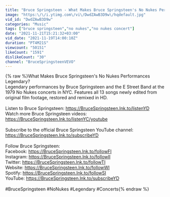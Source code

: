 ```yaml
---
title: "Bruce Springsteen - What Makes Bruce Springsteen's No Nukes Performances Legendary?"
image: "https:\/\/i.ytimg.com\/vi\/DwdZAwB3D9w\/hqdefault.jpg"
vid_id: "DwdZAwB3D9w"
categories: "Music"
tags: ["bruce springsteen","no nukes","no nukes concert"]
date: "2021-11-21T15:21:32+03:00"
vid_date: "2021-11-19T14:00:10Z"
duration: "PT4M21S"
viewcount: "50151"
likeCount: "1591"
dislikeCount: "30"
channel: "BruceSpringsteenVEVO"
---
```

{% raw %}What Makes Bruce Springsteen's No Nukes Performances Legendary?<br />Legendary performances by Bruce Springsteen and the E Street Band at the 1979 No Nukes concerts in NYC. Features all 13 songs newly edited from original film footage, restored and remixed in HD.<br /><br />Listen to Bruce Springsteen: <a rel="nofollow" target="blank" href="https://BruceSpringsteen.lnk.to/listenYD">https://BruceSpringsteen.lnk.to/listenYD</a><br />Watch more Bruce Springsteen videos: <a rel="nofollow" target="blank" href="https://BruceSpringsteen.lnk.to/listenYC/youtube">https://BruceSpringsteen.lnk.to/listenYC/youtube</a><br /><br />Subscribe to the official Bruce Springsteen YouTube channel: <a rel="nofollow" target="blank" href="https://BruceSpringsteen.lnk.to/subscribeYD">https://BruceSpringsteen.lnk.to/subscribeYD</a><br /><br />Follow Bruce Springsteen:<br />Facebook: <a rel="nofollow" target="blank" href="https://BruceSpringsteen.lnk.to/followFI">https://BruceSpringsteen.lnk.to/followFI</a><br />Instagram: <a rel="nofollow" target="blank" href="https://BruceSpringsteen.lnk.to/followII">https://BruceSpringsteen.lnk.to/followII</a><br />Twitter: <a rel="nofollow" target="blank" href="https://BruceSpringsteen.lnk.to/followTI">https://BruceSpringsteen.lnk.to/followTI</a><br />Website: <a rel="nofollow" target="blank" href="https://BruceSpringsteen.lnk.to/followWI">https://BruceSpringsteen.lnk.to/followWI</a><br />Spotify: <a rel="nofollow" target="blank" href="https://BruceSpringsteen.lnk.to/followSI">https://BruceSpringsteen.lnk.to/followSI</a><br />YouTube: <a rel="nofollow" target="blank" href="https://BruceSpringsteen.lnk.to/subscribeYD">https://BruceSpringsteen.lnk.to/subscribeYD</a><br /><br />#BruceSpringsteen #NoNukes #Legendary #Concerts{% endraw %}
